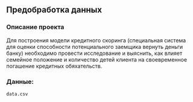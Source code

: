 ## Предобработка данных
### Описание проекта

Для построения модели кредитного скоринга (специальная система для оценки способности потенциального заемщика вернуть деньги банку) необходимо провести исследование и выяснить, как влияет семейное положение и количество детей клиента на своевременное погашение кредитных обяхательств.

### Данные:
`data.csv`
